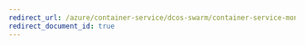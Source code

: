 ```yaml
---
redirect_url: /azure/container-service/dcos-swarm/container-service-monitoring-elk
redirect_document_id: true
---
```

